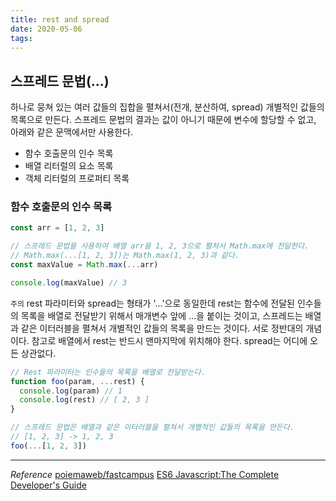 ```yaml
---
title: rest and spread
date: 2020-05-06
tags:
---
```


## 스프레드 문법(...)

하나로 뭉쳐 있는 여러 값들의 집합을 펼쳐서(전개, 분산하여, spread) 개별적인 값들의 목록으로 만든다.
스프레드 문법의 결과는 값이 아니기 때문에 변수에 할당할 수 없고, 아래와 같은 문맥에서만 사용한다.

- 함수 호출문의 인수 목록
- 배열 리터럴의 요소 목록
- 객체 리터럴의 프로퍼티 목록

### 함수 호출문의 인수 목록

```javascript
const arr = [1, 2, 3]

// 스프레드 문법을 사용하여 배열 arr을 1, 2, 3으로 펼쳐서 Math.max에 전달한다.
// Math.max(...[1, 2, 3])는 Math.max(1, 2, 3)과 같다.
const maxValue = Math.max(...arr)

console.log(maxValue) // 3
```

`주의`
rest 파라미터와 spread는 형태가 '...'으로 동일한데 rest는 함수에 전달된 인수들의 목록을 배열로 전달받기 위해서 매개변수 앞에 ...을 붙이는 것이고, 스프레드는 배열과 같은 이터러블을 펼쳐서 개별적인 값들의 목록을 만드는 것이다. 서로 정반대의 개념이다. 참고로 배열에서 rest는 반드시 맨마지막에 위치해야 한다. spread는 어디에 오든 상관없다.

```javascript
// Rest 파라미터는 인수들의 목록을 배열로 전달받는다.
function foo(param, ...rest) {
  console.log(param) // 1
  console.log(rest) // [ 2, 3 ]
}

// 스프레드 문법은 배열과 같은 이터러블을 펼쳐서 개별적인 값들의 목록을 만든다.
// [1, 2, 3] -> 1, 2, 3
foo(...[1, 2, 3])
```

---

_Reference_
[poiemaweb/fastcampus](https://poiemaweb.com/fastcampus/destructuring)
[ES6 Javascript:The Complete Developer's Guide](https://poiemaweb.com/fastcampus/spread-syntax)
